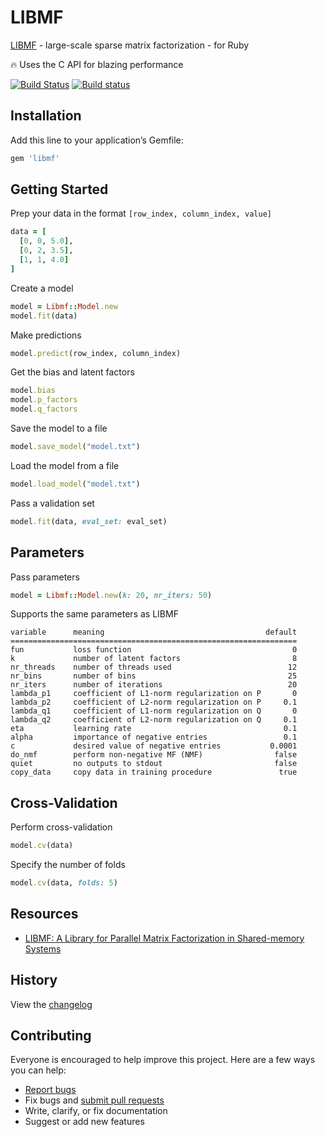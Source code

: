 # LIBMF

[LIBMF](https://github.com/cjlin1/libmf) - large-scale sparse matrix factorization - for Ruby

:fire: Uses the C API for blazing performance

[![Build Status](https://travis-ci.org/ankane/libmf.svg?branch=master)](https://travis-ci.org/ankane/libmf) [![Build status](https://ci.appveyor.com/api/projects/status/92fbip1bd8sjd2tj/branch/master?svg=true)](https://ci.appveyor.com/project/ankane/libmf/branch/master)

## Installation

Add this line to your application’s Gemfile:

```ruby
gem 'libmf'
```

## Getting Started

Prep your data in the format `[row_index, column_index, value]`

```ruby
data = [
  [0, 0, 5.0],
  [0, 2, 3.5],
  [1, 1, 4.0]
]
```

Create a model

```ruby
model = Libmf::Model.new
model.fit(data)
```

Make predictions

```ruby
model.predict(row_index, column_index)
```

Get the bias and latent factors

```ruby
model.bias
model.p_factors
model.q_factors
```

Save the model to a file

```ruby
model.save_model("model.txt")
```

Load the model from a file

```ruby
model.load_model("model.txt")
```

Pass a validation set

```ruby
model.fit(data, eval_set: eval_set)
```

## Parameters

Pass parameters

```ruby
model = Libmf::Model.new(k: 20, nr_iters: 50)
```

Supports the same parameters as LIBMF

```text
variable      meaning                                    default
================================================================
fun           loss function                                    0
k             number of latent factors                         8
nr_threads    number of threads used                          12
nr_bins       number of bins                                  25
nr_iters      number of iterations                            20
lambda_p1     coefficient of L1-norm regularization on P       0
lambda_p2     coefficient of L2-norm regularization on P     0.1
lambda_q1     coefficient of L1-norm regularization on Q       0
lambda_q2     coefficient of L2-norm regularization on Q     0.1
eta           learning rate                                  0.1
alpha         importance of negative entries                 0.1
c             desired value of negative entries           0.0001
do_nmf        perform non-negative MF (NMF)                false
quiet         no outputs to stdout                         false
copy_data     copy data in training procedure               true
```

## Cross-Validation

Perform cross-validation

```ruby
model.cv(data)
```

Specify the number of folds

```ruby
model.cv(data, folds: 5)
```

## Resources

- [LIBMF: A Library for Parallel Matrix Factorization in Shared-memory Systems](https://www.csie.ntu.edu.tw/~cjlin/papers/libmf/libmf_open_source.pdf)

## History

View the [changelog](https://github.com/ankane/libmf/blob/master/CHANGELOG.md)

## Contributing

Everyone is encouraged to help improve this project. Here are a few ways you can help:

- [Report bugs](https://github.com/ankane/libmf/issues)
- Fix bugs and [submit pull requests](https://github.com/ankane/libmf/pulls)
- Write, clarify, or fix documentation
- Suggest or add new features
